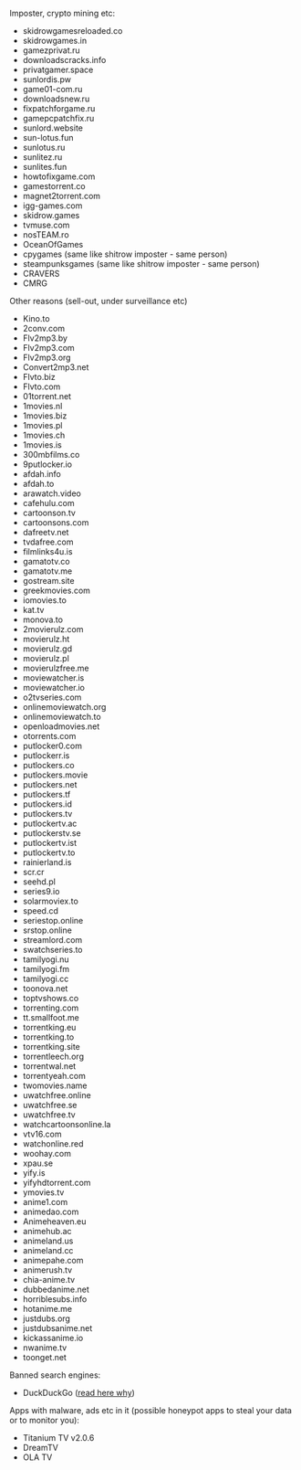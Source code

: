 Imposter, crypto mining etc:

* skidrowgamesreloaded.co
* skidrowgames.in
* gamezprivat.ru
* downloadscracks.info
* privatgamer.space
* sunlordis.pw
* game01-com.ru
* downloadsnew.ru
* fixpatchforgame.ru
* gamepcpatchfix.ru
* sunlord.website
* sun-lotus.fun
* sunlotus.ru
* sunlitez.ru
* sunlites.fun
* howtofixgame.com
* gamestorrent.co
* magnet2torrent.com
* igg-games.com 
* skidrow.games
* tvmuse.com
* nosTEAM.ro 
* OceanOfGames
* cpygames (same like shitrow imposter - same person)
* steampunksgames (same like shitrow imposter - same person)
* CRAVERS
* CMRG


Other reasons (sell-out, under surveillance etc)
* Kino.to
* 2conv.com
* Flv2mp3.by
* Flv2mp3.com
* Flv2mp3.org
* Convert2mp3.net
* Flvto.biz
* Flvto.com
* 01torrent.net
* 1movies.nl
* 1movies.biz
* 1movies.pl
* 1movies.ch
* 1movies.is
* 300mbfilms.co
* 9putlocker.io
* afdah.info
* afdah.to
* arawatch.video
* cafehulu.com
* cartoonson.tv
* cartoonsons.com
* dafreetv.net
* tvdafree.com
* filmlinks4u.is
* gamatotv.co
* gamatotv.me
* gostream.site
* greekmovies.com
* iomovies.to
* kat.tv
* monova.to
* 2movierulz.com
* movierulz.ht
* movierulz.gd
* movierulz.pl
* movierulzfree.me
* moviewatcher.is
* moviewatcher.io
* o2tvseries.com
* onlinemoviewatch.org
* onlinemoviewatch.to
* openloadmovies.net
* otorrents.com
* putlocker0.com
* putlockerr.is
* putlockers.co
* putlockers.movie
* putlockers.net
* putlockers.tf
* putlockers.id
* putlockers.tv
* putlockertv.ac
* putlockerstv.se
* putlockertv.ist
* putlockertv.to
* rainierland.is
* scr.cr
* seehd.pl
* series9.io
* solarmoviex.to
* speed.cd
* seriestop.online
* srstop.online
* streamlord.com
* swatchseries.to
* tamilyogi.nu
* tamilyogi.fm
* tamilyogi.cc
* toonova.net
* toptvshows.co
* torrenting.com
* tt.smallfoot.me
* torrentking.eu
* torrentking.to
* torrentking.site
* torrentleech.org
* torrentwal.net
* torrentyeah.com
* twomovies.name
* uwatchfree.online
* uwatchfree.se
* uwatchfree.tv
* watchcartoonsonline.la
* vtv16.com
* watchonline.red
* woohay.com
* xpau.se
* yify.is
* yifyhdtorrent.com
* ymovies.tv
* anime1.com
* animedao.com
* Animeheaven.eu
* animehub.ac
* animeland.us
* animeland.cc
* animepahe.com
* animerush.tv
* chia-anime.tv
* dubbedanime.net
* horriblesubs.info
* hotanime.me
* justdubs.org
* justdubsanime.net
* kickassanime.io
* nwanime.tv
* toonget.net


Banned search engines:
* DuckDuckGo ([read here why](https://torrentfreak.com/duckduckgo-removes-pirate-site-bangs-to-avoid-liability-181203/))
  

Apps with malware, ads etc in it (possible honeypot apps to steal your data or to monitor you):

* Titanium TV v2.0.6 
* DreamTV
* OLA TV
